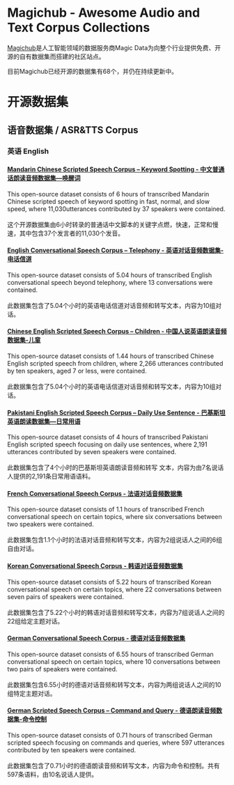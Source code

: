 # Magichub - Awesome Audio and Text Corpus Collections
 
[Magichub](https://www.magichub.com "")是人工智能领域的数据服务商Magic Data为向整个行业提供免费、开源的自有数据集而搭建的社区站点。

目前Magichub已经开源的数据集有68个，并仍在持续更新中。

# 开源数据集

## 语音数据集 / ASR&TTS Corpus

### 英语 English

#### [Mandarin Chinese Scripted Speech Corpus – Keyword Spotting - 中文普通话朗读音频数据集—唤醒词 ](https://magichub.com/datasets/mandarin-chinese-scripted-speech-corpus-keyword-spotting-2/ "")
This open-source dataset consists of 6 hours of transcribed Mandarin Chinese scripted speech of keyword spotting in fast, normal, and slow speed, where 11,030utterances contributed by 37 speakers were contained.<br><br>
这个开源数据集由6小时转录的普通话中文脚本的关键字点燃，快速，正常和慢速，其中包含37个发言者的11,030个发音。

#### [English Conversational Speech Corpus – Telephony - 英语对话音频数据集-电话信道](https://magichub.com/datasets/english-conversational-speech-corpus-telephony/ "")
This open-source dataset consists of 5.04 hours of transcribed English conversational speech beyond telephony, where 13 conversations were contained.<br><br>
此数据集包含了5.04个小时的英语电话信道对话音频和转写文本，内容为10组对话。

#### [Chinese English Scripted Speech Corpus – Children - 中国人说英语朗读音频数据集-儿童](https://magichub.com/datasets/chinese-english-scripted-speech-corpus-children/ "")
This open-source dataset consists of 1.44 hours of transcribed Chinese English scripted speech from children, where 2,266 utterances contributed by ten speakers, aged 7 or less, were contained.<br><br>
此数据集包含了5.04个小时的英语电话信道对话音频和转写文本，内容为10组对话。

#### [Pakistani English Scripted Speech Corpus – Daily Use Sentence - 巴基斯坦英语朗读数据集—日常用语](https://magichub.com/datasets/pakistani-english-scripted-speech-corpus-daily-use-sentence/ "")
This open-source dataset consists of 4 hours of transcribed Pakistani English scripted speech focusing on daily use sentences, where 2,191 utterances contributed by seven speakers were contained.<br><br>
此数据集包含了4个小时的巴基斯坦英语朗读音频和转写 文本，内容为由7名说话人提供的2,191条日常用语语料。

#### [French Conversational Speech Corpus - 法语对话音频数据集](https://magichub.com/datasets/french-conversational-speech-corpus-2/ "")
This open-source dataset consists of 1.1 hours of transcribed French conversational speech on certain topics, where six conversations between two speakers were contained.<br><br>
此数据集包含1.1个小时的法语对话音频和转写文本，内容为2组说话人之间的6组自由对话。

#### [Korean Conversational Speech Corpus - 韩语对话音频数据集](https://magichub.com/datasets/korean-conversational-speech-corpus/ "")
This open-source dataset consists of 5.22 hours of transcribed Korean conversational speech on certain topics, where 22 conversations between seven pairs of speakers were contained.<br><br>
此数据集包含了5.22个小时的韩语对话音频和转写文本，内容为7组说话人之间的22组给定主题对话。

#### [German Conversational Speech Corpus - 德语对话音频数据集](https://magichub.com/datasets/german-conversational-speech-corpus-2/ "")
This open-source dataset consists of 6.55 hours of transcribed German conversational speech on certain topics, where 10 conversations between two pairs of speakers were contained.<br><br>
此数据集包含6.55小时的德语对话音频和转写文本，内容为两组说话人之间的10组特定主题对话。

#### [German Scripted Speech Corpus – Command and Query - 德语朗读音频数据集-命令控制](https://magichub.com/datasets/german-scripted-speech-corpus-command-and-query/ "")
This open-source dataset consists of 0.71 hours of transcribed German scripted speech focusing on commands and queries, where 597 utterances contributed by ten speakers were contained.<br><br>
此数据集包含了0.71小时的德语朗读音频和转写文本，内容为命令和控制。共有597条语料，由10名说话人提供。
